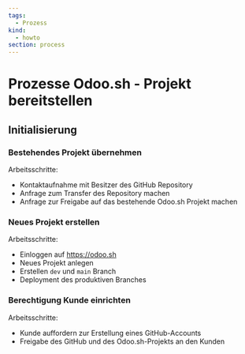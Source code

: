 ```yaml
---
tags:
  - Prozess
kind:
  - howto
section: process
---
```

# Prozesse Odoo.sh - Projekt bereitstellen

## Initialisierung

### Bestehendes Projekt übernehmen

Arbeitsschritte:

* Kontaktaufnahme mit Besitzer des GitHub Repository
* Anfrage zum Transfer des Repository machen
* Anfrage zur Freigabe auf das bestehende Odoo.sh Projekt machen

### Neues Projekt erstellen

Arbeitsschritte:

* Einloggen auf <https://odoo.sh>
* Neues Projekt anlegen
* Erstellen `dev` und `main` Branch
* Deployment des produktiven Branches

### Berechtigung Kunde einrichten

Arbeitsschritte:

* Kunde auffordern zur Erstellung eines GitHub-Accounts
* Freigabe des GitHub und des Odoo.sh-Projekts an den Kunden
